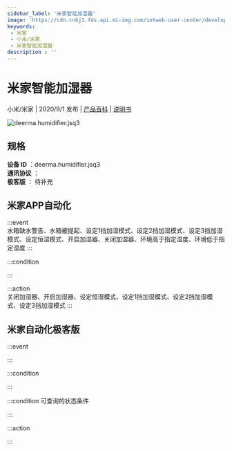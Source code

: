 ```yaml
---
sidebar_label: '米家智能加湿器'
image: 'https://cdn.cnbj1.fds.api.mi-img.com/iotweb-user-center/developer_1679047690594d0zLHhsq.png?GalaxyAccessKeyId=AKVGLQWBOVIRQ3XLEW&Expires=9223372036854775807&Signature=8WLv5idU6a4ysi53b+AUax2h1fg='
keywords: 
 - 米家
 - 小米/米家
 - 米家智能加湿器
description : ''
---
```

# 米家智能加湿器

小米/米家 | 2020/9/1 发布 | [产品百科](https://home.mi.com/webapp/content/baike/product/index.html?model=deerma.humidifier.jsq3/) | [说明书](https://home.mi.com/views/introduction.html?model=deerma.humidifier.jsq3&region=cn)

![deerma.humidifier.jsq3](https://cdn.cnbj1.fds.api.mi-img.com/iotweb-user-center/developer_1679047690594d0zLHhsq.png?GalaxyAccessKeyId=AKVGLQWBOVIRQ3XLEW&Expires=9223372036854775807&Signature=8WLv5idU6a4ysi53b+AUax2h1fg=)

## 规格  
> 
**设备 ID** ：deerma.humidifier.jsq3  
**通讯协议** ：  
**极客版**  ： 待补充 


## 米家APP自动化  

:::event  
水箱缺水警告、水箱被提起、设定1挡加湿模式、设定2挡加湿模式、设定3挡加湿模式、设定恒湿模式、开启加湿器、关闭加湿器、环境高于指定湿度、环境低于指定湿度
:::

:::condition  

:::

:::action   
关闭加湿器、开启加湿器、设定恒湿模式、设定1挡加湿模式、设定2挡加湿模式、设定3挡加湿模式
:::

## 米家自动化极客版  

:::event  

:::

:::condition  

:::

:::condition 可查询的状态条件  

:::

:::action  

:::

        

